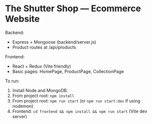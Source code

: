 # The Shutter Shop — Ecommerce Website


Backend:
- Express + Mongoose (backend/server.js)
- Product routes at /api/products

Frontend:
- React + Redux (Vite friendly)
- Basic pages: HomePage, ProductPage, CollectionPage

To run:
1. Install Node and MongoDB.
2. From project root: `npm install`
3. From project root: `npm run start` (or `npm run start:dev` if using nodemon)
4. Frontend: `cd frontend && npm install && npm run start` (Vite dev server)





